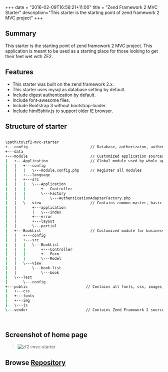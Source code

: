 +++
date = "2016-02-09T16:56:21+11:00"
title = "Zend Framework 2 MVC Starter"
description="This starter is the starting point of zend framework 2 MVC project"
+++


## Summary

This starter is the starting point of zend framework 2 MVC project. This application is meant to be used as a starting place for those looking to get their feet wet with ZF2. 

## Features

* This starter was built on the zend framework 2.x.
* This starter uses mysql as database setting by default. 
* Include digest authentication by default.
* Include font-awesome files.
* Include Bootstrap 3 without bootstrap-loader.
* Include html5shiiv.js to support older IE browser. 


## Structure of starter

```bash

\path\to\zf2-mvc-starter
+---config                            // Database, authorizaion, authentication setting
+---data          
+---module                            // Customized application sources
|   +---Application                   // Global module used by whole application
|   |   +---config
|   |   |   \---module.config.php     // Register all modules 
|   |   +---language
|   |   +---src
|   |   |   \---Application
|   |   |       +---Controller
|   |   |       \---Factory
|   |   |           \---AuthenticationAdapterFactory.php
|   |   \---view                      // Contains common master, basic layout files 
|   |       +---application
|   |       |   \---index
|   |       +---error
|   |       +---layout
|   |       \---partial
|   +---BookList                      // Customized module for business purpose
|   |   +---config
|   |   +---src
|   |   |   \---BookList
|   |   |       +---Controller
|   |   |       +---Form
|   |   |       \---Model
|   |   \---view
|   |       \---book-list
|   |           \---book
|   \---Test
|       \---config
+---public                          // Contains all fonts, css, images, and js files
|   +---css
|   +---fonts
|   +---img
|   \---js
\---vendor                          // Contains Zend Framework 2 source code
          
    
```


## Screenshot of home page


> ![zf2-mvc-starter](/img/zf2-mvc-starter.png)

## Browse [Repository](https://github.com/harryho/zf2-mvc-starter.git)

